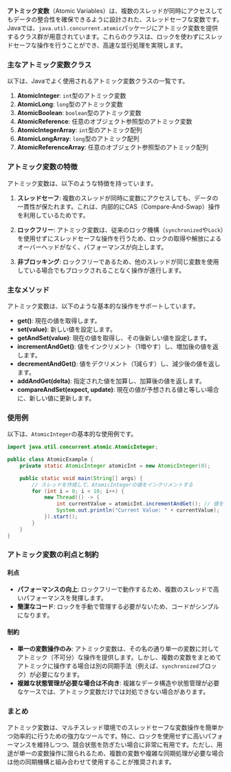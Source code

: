 **アトミック変数**（Atomic Variables）は、複数のスレッドが同時にアクセスしてもデータの整合性を確保できるように設計された、スレッドセーフな変数です。Javaでは、`java.util.concurrent.atomic`パッケージにアトミック変数を提供するクラス群が用意されています。これらのクラスは、ロックを使わずにスレッドセーフな操作を行うことができ、高速な並行処理を実現します。

### 主なアトミック変数クラス

以下は、Javaでよく使用されるアトミック変数クラスの一覧です。

1. **AtomicInteger**: `int`型のアトミック変数
2. **AtomicLong**: `long`型のアトミック変数
3. **AtomicBoolean**: `boolean`型のアトミック変数
4. **AtomicReference<V>**: 任意のオブジェクト参照型のアトミック変数
5. **AtomicIntegerArray**: `int`型のアトミック配列
6. **AtomicLongArray**: `long`型のアトミック配列
7. **AtomicReferenceArray<E>**: 任意のオブジェクト参照型のアトミック配列

### アトミック変数の特徴

アトミック変数は、以下のような特徴を持っています。

1. **スレッドセーフ**: 複数のスレッドが同時に変数にアクセスしても、データの一貫性が保たれます。これは、内部的にCAS（Compare-And-Swap）操作を利用しているためです。

2. **ロックフリー**: アトミック変数は、従来のロック機構（`synchronized`や`Lock`）を使用せずにスレッドセーフな操作を行うため、ロックの取得や解放によるオーバーヘッドがなく、パフォーマンスが向上します。

3. **非ブロッキング**: ロックフリーであるため、他のスレッドが同じ変数を使用している場合でもブロックされることなく操作が進行します。

### 主なメソッド

アトミック変数は、以下のような基本的な操作をサポートしています。

- **get()**: 現在の値を取得します。
- **set(value)**: 新しい値を設定します。
- **getAndSet(value)**: 現在の値を取得し、その後新しい値を設定します。
- **incrementAndGet()**: 値をインクリメント（1増やす）し、増加後の値を返します。
- **decrementAndGet()**: 値をデクリメント（1減らす）し、減少後の値を返します。
- **addAndGet(delta)**: 指定された値を加算し、加算後の値を返します。
- **compareAndSet(expect, update)**: 現在の値が予想される値と等しい場合に、新しい値に更新します。

### 使用例

以下は、`AtomicInteger`の基本的な使用例です。

```java
import java.util.concurrent.atomic.AtomicInteger;

public class AtomicExample {
    private static AtomicInteger atomicInt = new AtomicInteger(0);

    public static void main(String[] args) {
        // スレッドを作成して、AtomicIntegerの値をインクリメントする
        for (int i = 0; i < 10; i++) {
            new Thread(() -> {
                int currentValue = atomicInt.incrementAndGet(); // 値をインクリメントして取得
                System.out.println("Current Value: " + currentValue);
            }).start();
        }
    }
}
```

### アトミック変数の利点と制約

#### 利点
- **パフォーマンスの向上**: ロックフリーで動作するため、複数のスレッドで高いパフォーマンスを発揮します。
- **簡潔なコード**: ロックを手動で管理する必要がないため、コードがシンプルになります。

#### 制約
- **単一の変数操作のみ**: アトミック変数は、その名の通り単一の変数に対してアトミック（不可分）な操作を提供します。しかし、複数の変数をまとめてアトミックに操作する場合は別の同期手法（例えば、`synchronized`ブロック）が必要になります。
- **複雑な状態管理が必要な場合は不向き**: 複雑なデータ構造や状態管理が必要なケースでは、アトミック変数だけでは対処できない場合があります。

### まとめ

アトミック変数は、マルチスレッド環境でのスレッドセーフな変数操作を簡単かつ効率的に行うための強力なツールです。特に、ロックを使用せずに高いパフォーマンスを維持しつつ、競合状態を防ぎたい場合に非常に有用です。ただし、用途が単一の変数操作に限られるため、複数の変数や複雑な同期処理が必要な場合は他の同期機構と組み合わせて使用することが推奨されます。
